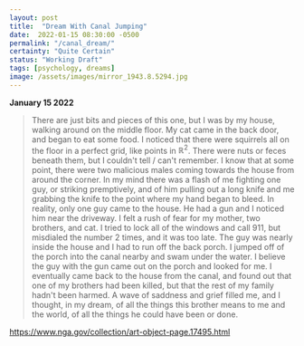 ```yaml
---
layout: post
title:  "Dream With Canal Jumping"
date:  2022-01-15 08:30:00 -0500
permalink: "/canal_dream/"
certainty: "Quite Certain"
status: "Working Draft"
tags: [psychology, dreams]
image: /assets/images/mirror_1943.8.5294.jpg
---
```


__January 15 2022__

> There are just bits and pieces of this one, but I was by my house, walking around on the middle floor. My cat came in the back door, and began to eat some food. I noticed that there were squirrels all on the floor in a perfect grid, like points in $\mathbb{R}^2$. There were nuts or feces beneath them, but I couldn't tell / can't remember. I know that at some point, there were two malicious males coming towards the house from around the corner. In my mind there was a flash of me fighting one guy, or striking premptively, and of him pulling out a long knife and me grabbing the knife to the point where my hand began to bleed. In reality, only one guy came to the house. He had a gun and I noticed him near the driveway. I felt a rush of fear for my mother, two brothers, and cat. I tried to lock all of the windows and call 911, but misdialed the number 2 times, and it was too late. The guy was nearly inside the house and I had to run off the back porch. I jumped off of the porch into the canal nearby and swam under the water. I believe the guy with the gun came out on the porch and looked for me. I eventually came back to the house from the canal, and found out that one of my brothers had been killed, but that the rest of my family hadn't been harmed. A wave of saddness and grief filled me, and I thought, in my dream, of all the things this brother means to me and the world, of all the things he could have been or done.


https://www.nga.gov/collection/art-object-page.17495.html
